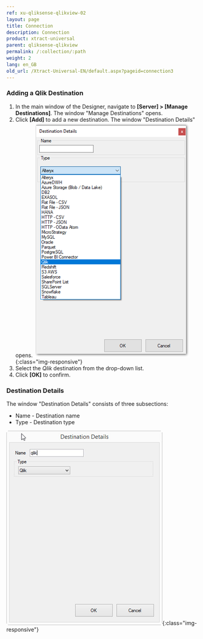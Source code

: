 ```yaml
---
ref: xu-qliksense-qlikview-02
layout: page
title: Connection
description: Connection
product: xtract-universal
parent: qliksense-qlikview
permalink: /:collection/:path
weight: 2
lang: en_GB
old_url: /Xtract-Universal-EN/default.aspx?pageid=connection3
---
```


### Adding a Qlik Destination
1. In the main window of the Designer, navigate to **[Server] > [Manage Destinations]**. The window "Manage Destinations" opens.
2. Click **[Add]** to add a new destination. The window "Destination Details" opens.
![XU_Qlik_Destination](/img/content/XU_qlik_manage_destination.png){:class="img-responsive"}
3. Select the *Qlik* destination from the drop-down list.
4. Click **[OK]** to confirm.

### Destination Details
The window "Destination Details" consists of three subsections:
- Name - Destination name
- Type - Destination type

![XU_qlik_destination](/img/content/XU_qlik_destination.png){:class="img-responsive"}

